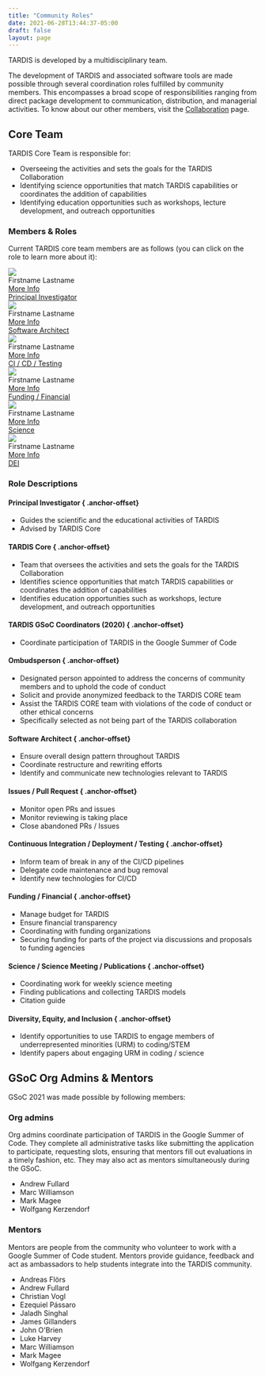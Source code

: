 ```yaml
---
title: "Community Roles"
date: 2021-06-28T13:44:37-05:00
draft: false
layout: page
---
```

TARDIS is developed by a multidisciplinary team. 

The development of TARDIS and associated software tools are made 
possible through several coordination roles fulfilled by community 
members. This encompasses a broad scope of responsibilities ranging 
from direct package development to communication, distribution, and 
managerial activities. To know about our other members, visit the 
<a href="../collaboration/">Collaboration</a> page.

## Core Team

TARDIS Core Team is responsible for:
 - Overseeing the activities and sets the goals for the TARDIS Collaboration
 - Identifying science opportunities that match TARDIS capabilities or coordinates the addition of capabilities
 - Identifying education opportunities such as workshops, lecture development, and outreach opportunities

### Members & Roles
Current TARDIS core team members are as follows (you can click on the role to learn more about it):

<div class ="picture-grid">
    <div class ="individual-container">
        <div class ="info-container">
            <img class="rounded-picture" src="../pictures/random-image.jpg">
            <div class ="person-name">Firstname Lastname</div>
            <div class ="small-bio"><a href="#" target="_blank" rel="noopener nofollow">More Info</a></div>
            <div class ="role-box"><a href="#principal-investigator">Principal Investigator</a></div>
        </div>
    </div>
    <div class ="individual-container">
        <div class ="info-container">
            <img class="rounded-picture" src="../pictures/random-image.jpg">
            <div class ="person-name">Firstname Lastname</div>
            <div class ="small-bio"><a href="#" target="_blank" rel="noopener nofollow">More Info</a></div>
            <div class ="role-box"><a href="#software-architect">Software Architect</a></div>
        </div>
    </div>
    <div class ="individual-container">
        <div class ="info-container">
            <img class="rounded-picture" src="../pictures/random-image.jpg"> 
            <div class ="person-name">Firstname Lastname</div>
            <div class ="small-bio"><a href="#" target="_blank" rel="noopener nofollow">More Info</a></div>
            <div class ="role-box"><a href="#continuous-integration--deployment--testing">CI / CD / Testing</a></div>
        </div>
    </div>
    <div class ="individual-container">
        <div class ="info-container">
            <img class="rounded-picture" src="../pictures/random-image.jpg"> 
            <div class ="person-name">Firstname Lastname</div>
            <div class ="small-bio"><a href="#" target="_blank" rel="noopener nofollow">More Info</a></div>
            <div class ="role-box"><a href="#funding--financial">Funding / Financial</a></div>
        </div>
    </div>
    <div class ="individual-container">
        <div class ="info-container">
            <img class="rounded-picture" src="../pictures/random-image.jpg">
            <div class ="person-name">Firstname Lastname</div>
            <div class ="small-bio"><a href="#" target="_blank" rel="noopener nofollow">More Info</a></div>
            <div class ="role-box"><a href="#science--science-meeting--publications">Science</a></div>
        </div>
    </div>
    <div class ="individual-container">
        <div class ="info-container">
            <img class="rounded-picture" src="../pictures/random-image.jpg">
            <div class ="person-name">Firstname Lastname</div>
            <div class ="small-bio"><a href="#" target="_blank" rel="noopener nofollow">More Info</a></div>
            <div class ="role-box"><a href="#diversity-equity-and-inclusion">DEI</a></div>
        </div>
    </div>
</div>

### Role Descriptions
#### Principal Investigator { .anchor-offset}
 - Guides the scientific and the educational activities of TARDIS
 - Advised by TARDIS Core

#### TARDIS Core { .anchor-offset}
 - Team that oversees the activities and sets the goals for the TARDIS Collaboration
 - Identifies science opportunities that match TARDIS capabilities or coordinates the addition of capabilities
 - Identifies education opportunities such as workshops, lecture development, and outreach opportunities

#### TARDIS GSoC Coordinators (2020) { .anchor-offset}
 - Coordinate participation of TARDIS in the Google Summer of Code
#### Ombudsperson { .anchor-offset}
 - Designated person appointed to address the concerns of community members and to uphold the code of conduct
 - Solicit and provide anonymized feedback to the TARDIS CORE team
 - Assist the TARDIS CORE team with violations of the code of conduct or other ethical concerns
 - Specifically selected as not being part of the TARDIS collaboration
#### Software Architect { .anchor-offset}
 - Ensure overall design pattern throughout TARDIS
 - Coordinate restructure and rewriting efforts
 - Identify and communicate new technologies relevant to TARDIS
#### Issues / Pull Request { .anchor-offset}
 - Monitor open PRs and issues
 - Monitor reviewing is taking place
 - Close abandoned PRs / Issues
#### Continuous Integration / Deployment / Testing { .anchor-offset}
 - Inform team of break in any of the CI/CD pipelines
 - Delegate code maintenance and bug removal
 - Identify new technologies for CI/CD
#### Funding / Financial { .anchor-offset}
 - Manage budget for TARDIS
 - Ensure financial transparency
 - Coordinating with funding organizations
 - Securing funding for parts of the project via discussions and proposals to funding agencies
#### Science / Science Meeting / Publications { .anchor-offset}
 - Coordinating work for weekly science meeting
 - Finding publications and collecting TARDIS models
 - Citation guide
#### Diversity, Equity, and Inclusion { .anchor-offset}
 - Identify opportunities to use TARDIS to engage members of underrepresented minorities (URM) to coding/STEM
 - Identify papers about engaging URM in coding / science


## GSoC Org Admins & Mentors

GSoC 2021 was made possible by following members:

### Org admins
Org admins coordinate participation of TARDIS in the Google Summer of Code. 
They complete all administrative tasks like submitting the application to 
participate, requesting slots, ensuring that mentors fill out evaluations 
in a timely fashion, etc. They may also act as mentors simultaneously 
during the GSoC.
 - Andrew Fullard
 - Marc Williamson
 - Mark Magee
 - Wolfgang Kerzendorf


### Mentors
Mentors are people from the community who volunteer to work with a Google 
Summer of Code student. Mentors provide guidance, feedback and act as 
ambassadors to help students integrate into the TARDIS community. 
 - Andreas Flörs
 - Andrew Fullard
 - Christian Vogl
 - Ezequiel Pássaro
 - Jaladh Singhal
 - James Gillanders
 - John O'Brien
 - Luke Harvey
 - Marc Williamson
 - Mark Magee
 - Wolfgang Kerzendorf